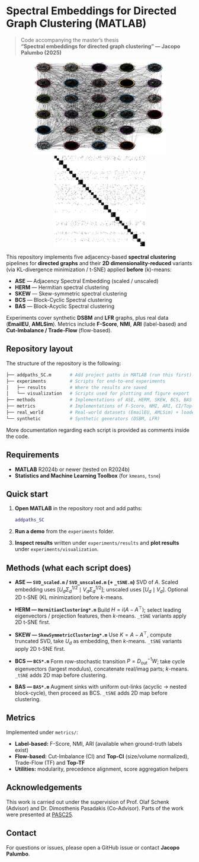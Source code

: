 # Spectral Embeddings for Directed Graph Clustering (MATLAB)

> Code accompanying the master’s thesis  
> **“Spectral embeddings for directed graph clustering” — Jacopo Palumbo (2025)**


<p align="center">
  <img src="experiments/figures/LFR_graph.png"  alt="Initial data" height="250"/>
  <img src="experiments/figures/LFR_spy.png" alt="p Clusters" height="250"/>
</p>

This repository implements five adjacency-based **spectral clustering** pipelines for **directed graphs** and their **2D dimensionality-reduced** variants (via KL-divergence minimization / t-SNE) applied **before** \(k\)-means:

- **ASE** — Adjacency Spectral Embedding (scaled / unscaled)  
- **HERM** — Hermitian spectral clustering  
- **SKEW** — Skew-symmetric spectral clustering  
- **BCS** — Block-Cyclic Spectral clustering  
- **BAS** — Block-Acyclic Spectral clustering  

Experiments cover synthetic **DSBM** and **LFR** graphs, plus real data (**EmailEU**, **AMLSim**). Metrics include **F-Score**, **NMI**, **ARI** (label-based) and **Cut-Imbalance / Trade-Flow** (flow-based).


## Repository layout
The structure of the repository is the following:

```bash
├── addpaths_SC.m       # Add project paths in MATLAB (run this first)
├── experiments         # Scripts for end-to-end experiments
│   ├── results         # Where the results are saved
│   └── visualization   # Scripts used for plotting and figure export
├── methods             # Implementations of ASE, HERM, SKEW, BCS, BAS (+ t-SNE variants)
├── metrics             # Implementations of F-Score, NMI, ARI, CI/Top-CI, TF/Top-TF, etc.
├── real_world          # Real-world datasets (EmailEU, AMLSim) + loaders
└── synthetic           # Synthetic generators (DSBM, LFR)
````

More documentation regarding each script is provided as comments inside the code.


## Requirements

* **MATLAB** R2024b or newer (tested on R2024b)
* **Statistics and Machine Learning Toolbox** (for `kmeans`, `tsne`)


## Quick start

1. **Open MATLAB** in the repository root and add paths:

   ```matlab
   addpaths_SC
   ```

2. **Run a demo** from the `experiments` folder.

3. **Inspect results** written under `experiments/results` and **plot results** under `experiments/visualization`.


## Methods (what each script does)

* **ASE — `SVD_scaled.m` / `SVD_unscaled.m` (+ `_tSNE.m`)**
  SVD of $A$. Scaled embedding uses $[U_d \Sigma_d^{1/2} \mid V_d \Sigma_d^{1/2}]$; unscaled uses $[U_d \mid V_d]$.
  Optional 2D t-SNE (KL minimization) before $k$-means.

* **HERM — `HermitianClustering*.m`**
  Build $H = i(A - A^\top)$; select leading eigenvectors / projection features, then $k$-means. `_tSNE` variants apply 2D t-SNE first.

* **SKEW — `SkewSymmetricClustering*.m`**
  Use $K = A - A^\top$, compute truncated SVD, take $U_d$ as embedding, then $k$-means. `_tSNE` variants apply 2D t-SNE first.

* **BCS — `BCS*.m`**
  Form row-stochastic transition $P = D_{\text{out}}^{-1} W$; take cycle eigenvectors (largest modulus), concatenate real/imag parts; $k$-means. `_tSNE` adds 2D map before clustering.

* **BAS — `BAS*.m`**
  Augment sinks with uniform out-links (acyclic → nested block-cycle), then proceed as BCS. `_tSNE` adds 2D map before clustering.


## Metrics

Implemented under `metrics/`:

* **Label-based:** F-Score, NMI, ARI (available when ground-truth labels exist)
* **Flow-based:** Cut-Imbalance (CI) and **Top-CI** (size/volume normalized), Trade-Flow (TF) and **Top-TF**
* **Utilities:** modularity, precedence alignment, score aggregation helpers

## Acknowledgements

This work is carried out under the supervision of Prof. Olaf Schenk (Advisor) and Dr. Dimosthenis Pasadakis (Co-Advisor). Parts of the work were presented at [PASC25](PASC25_poster.pdf).


## Contact

For questions or issues, please open a GitHub issue or contact **Jacopo Palumbo**.
